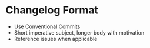 # Changelog Format

- Use Conventional Commits
- Short imperative subject, longer body with motivation
- Reference issues when applicable

